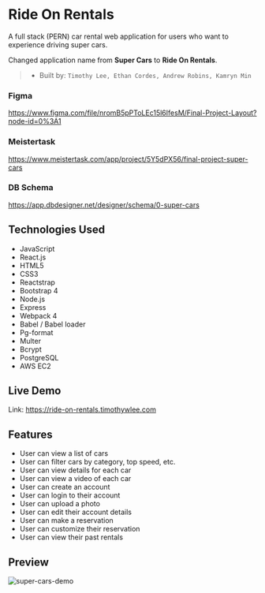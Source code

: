 # Ride On Rentals

A full stack (PERN) car rental web application for users who want to experience driving super cars.

Changed application name from **Super Cars** to **Ride On Rentals**.

> - Built by: `Timothy Lee, Ethan Cordes, Andrew Robins, Kamryn Min`

### Figma

https://www.figma.com/file/nromB5pPToLEc15l6IfesM/Final-Project-Layout?node-id=0%3A1

### Meistertask

https://www.meistertask.com/app/project/5Y5dPX56/final-project-super-cars

### DB Schema

https://app.dbdesigner.net/designer/schema/0-super-cars

## Technologies Used
- JavaScript
- React.js
- HTML5
- CSS3
- Reactstrap
- Bootstrap 4
- Node.js
- Express
- Webpack 4
- Babel / Babel loader
- Pg-format
- Multer
- Bcrypt
- PostgreSQL
- AWS EC2

## Live Demo

Link: https://ride-on-rentals.timothywlee.com

## Features

- User can view a list of cars
- User can filter cars by category, top speed, etc.
- User can view details for each car
- User can view a video of each car
- User can create an account
- User can login to their account
- User can upload a photo
- User can edit their account details
- User can make a reservation
- User can customize their reservation
- User can view their past rentals

## Preview

![super-cars-demo](https://user-images.githubusercontent.com/55867613/73698404-ebe5d180-4695-11ea-89e4-d9c7dce11bd7.gif)
